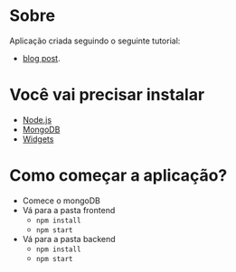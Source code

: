 
# Sobre

Aplicação criada seguindo o seguinte tutorial: 

 - [blog post](https://medium.com/@robince885/how-to-do-twitter-authentication-with-react-and-restful-api-e525f30c62bb). 

# Você vai precisar instalar

* [Node.js](https://nodejs.org/en/)
* [MongoDB](https://www.mongodb.com/)
* [Widgets](https://www.npmjs.com/package/react-twitter-widgets)

# Como começar a aplicação?

* Comece o mongoDB 
* Vá para a pasta frontend
    * `npm install`
    * `npm start`
* Vá para a pasta backend
    * `npm install`
    * `npm start`
    

